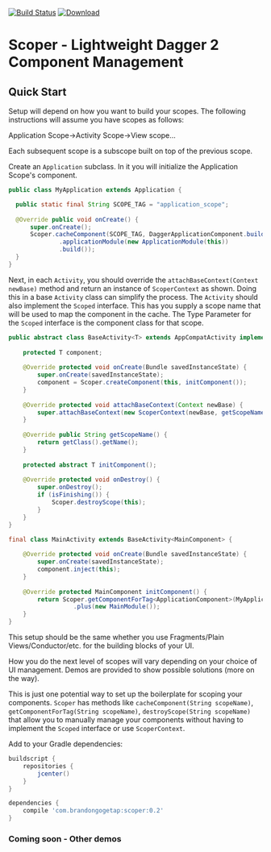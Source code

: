 [![Build Status](https://travis-ci.org/bgogetap/Scoper.svg?branch=master)](https://travis-ci.org/bgogetap/Scoper) [ ![Download](https://api.bintray.com/packages/bgogetap/android/Scoper/images/download.svg) ](https://bintray.com/bgogetap/android/Scoper/_latestVersion)

# Scoper - Lightweight Dagger 2 Component Management


## Quick Start
Setup will depend on how you want to build your scopes. The following instructions will assume you have scopes as follows:

Application Scope->Activity Scope->View scope...

Each subsequent scope is a subscope built on top of the previous scope.

Create an `Application` subclass. In it you will initialize the Application Scope's component.

```java
public class MyApplication extends Application {

  public static final String SCOPE_TAG = "application_scope";
  
  @Override public void onCreate() {
      super.onCreate();
      Scoper.cacheComponent(SCOPE_TAG, DaggerApplicationComponent.builder()
              .applicationModule(new ApplicationModule(this))
              .build());
  }
}
```

Next, in each `Activity`, you should override the `attachBaseContext(Context newBase)` method and return an instance of `ScoperContext` as shown. Doing this in a base `Activity` class can simplify the process. The `Activity` should also implement the `Scoped` interface. This has you supply a scope name that will be used to map the component in the cache. The Type Parameter for the `Scoped` interface is the component class for that scope.

```java
public abstract class BaseActivity<T> extends AppCompatActivity implements Scoped<T> {
    
    protected T component;
    
    @Override protected void onCreate(Bundle savedInstanceState) {
        super.onCreate(savedInstanceState);
        component = Scoper.createComponent(this, initComponent());
    }
    
    @Override protected void attachBaseContext(Context newBase) {
        super.attachBaseContext(new ScoperContext(newBase, getScopeName()));
    }
    
    @Override public String getScopeName() {
        return getClass().getName();
    }
    
    protected abstract T initComponent();
    
    @Override protected void onDestroy() {
        super.onDestroy();
        if (isFinishing()) {
            Scoper.destroyScope(this);
        }
    }
}
```
```java
final class MainActivity extends BaseActivity<MainComponent> {
  
    @Override protected void onCreate(Bundle savedInstanceState) {
        super.onCreate(savedInstanceState);
        component.inject(this);
    }
    
    @Override protected MainComponent initComponent() {
        return Scoper.getComponentForTag<ApplicationComponent>(MyApplication.SCOPE_TAG)
                  .plus(new MainModule());
    }
}
```

This setup should be the same whether you use Fragments/Plain Views/Conductor/etc. for the building blocks of your UI.

How you do the next level of scopes will vary depending on your choice of UI management. Demos are provided to show possible solutions (more on the way).

This is just one potential way to set up the boilerplate for scoping your components. `Scoper` has methods like `cacheComponent(String scopeName)`, `getComponentForTag(String scopeName)`, `destroyScope(String scopeName)` that allow you to manually manage your components without having to implement the `Scoped` interface or use `ScoperContext`.

Add to your Gradle dependencies:

```groovy
buildscript {
    repositories {
        jcenter()
    }
}

dependencies {
    compile 'com.brandongogetap:scoper:0.2'
}
```

### Coming soon - Other demos
